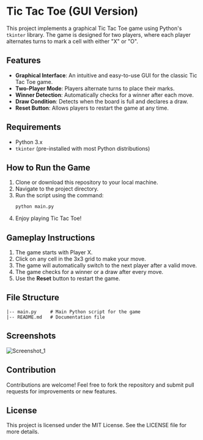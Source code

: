 # Tic Tac Toe (GUI Version)

This project implements a graphical Tic Tac Toe game using Python's `tkinter` library. The game is designed for two players, where each player alternates turns to mark a cell with either "X" or "O".

## Features

- **Graphical Interface**: An intuitive and easy-to-use GUI for the classic Tic Tac Toe game.
- **Two-Player Mode**: Players alternate turns to place their marks.
- **Winner Detection**: Automatically checks for a winner after each move.
- **Draw Condition**: Detects when the board is full and declares a draw.
- **Reset Button**: Allows players to restart the game at any time.

## Requirements

- Python 3.x
- `tkinter` (pre-installed with most Python distributions)

## How to Run the Game

1. Clone or download this repository to your local machine.
2. Navigate to the project directory.
3. Run the script using the command:
   ```bash
   python main.py
   ```
4. Enjoy playing Tic Tac Toe!

## Gameplay Instructions

1. The game starts with Player X.
2. Click on any cell in the 3x3 grid to make your move.
3. The game will automatically switch to the next player after a valid move.
4. The game checks for a winner or a draw after every move.
5. Use the **Reset** button to restart the game.

## File Structure

```
|-- main.py     # Main Python script for the game
|-- README.md   # Documentation file
```

## Screenshots

![Screenshot_1](https://github.com/user-attachments/assets/ab37a73e-f364-42b7-adcf-33ea510eb9bd)

## Contribution

Contributions are welcome! Feel free to fork the repository and submit pull requests for improvements or new features.

## License

This project is licensed under the MIT License. See the LICENSE file for more details.

